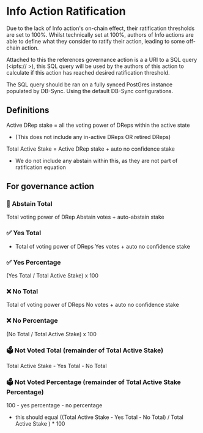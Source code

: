 # Info Action Ratification

Due to the lack of Info action's on-chain effect, their ratification thresholds are set to 100%.
Whilst technically set at 100%, authors of Info actions are able to define what they consider to ratify their action, leading to some off-chain action.

Attached to this the references governance action is a a URI to a SQL query (<ipfs:// >),
this SQL query will be used by the authors of this action to calculate if this action has reached desired ratification threshold.

The SQL query should be ran on a fully synced PostGres instance populated by DB-Sync.
Using the default DB-Sync configurations.

## Definitions

Active DRep stake = all the voting power of DReps within the active state 

- (This does not include any in-active DReps OR retired DReps)

Total Active Stake = Active DRep stake + auto no confidence stake

- We do not include any abstain within this, as they are not part of ratification equation

## For governance action

### 💭 Abstain Total

Total voting power of DRep Abstain votes + auto-abstain stake

### ✅ Yes Total

- Total of voting power of DReps Yes votes + auto no confidence stake

### ✅ Yes Percentage

(Yes Total / Total Active Stake) x 100

### ❌ No Total

Total of voting power of DReps No votes + auto no confidence stake

### ❌ No Percentage

(No Total / Total Active Stake) x 100

### 🗳️ Not Voted Total (remainder of Total Active Stake)

Total Active Stake - Yes Total - No Total

### 🗳️  Not Voted Percentage (remainder of Total Active Stake Percentage)

100 - yes percentage - no percentage

- this should equal ((Total Active Stake - Yes Total - No Total) / Total Active Stake ) * 100